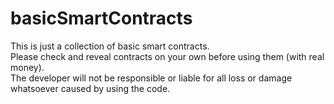 # basicSmartContracts

This is just a collection of basic smart contracts.\
Please check and reveal contracts on your own before using them (with real money). \
The developer will not be responsible or liable for all loss or damage whatsoever caused by using the code.

